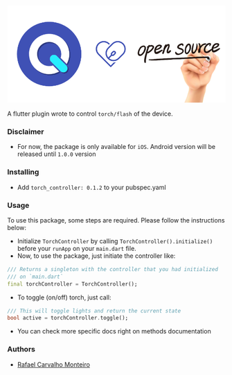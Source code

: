 ![opensource_qwkin_image](../../art/os.png)

A flutter plugin wrote to control `torch/flash` of the device.

### Disclaimer
- For now, the package is only available for `iOS`. Android version will
be released until `1.0.0` version

### Installing
- Add `torch_controller: 0.1.2` to your pubspec.yaml

### Usage

To use this package, some steps are required. Please follow the instructions below:

- Initialize `TorchController` by calling `TorchController().initialize()` 
before your `runApp` on your `main.dart` file.
- Now, to use the package, just initiate the controller like:
```dart
/// Returns a singleton with the controller that you had initialized
/// on `main.dart`
final torchController = TorchController();
```
- To toggle (on/off) torch, just call:
```dart
/// This will toggle lights and return the current state
bool active = torchController.toggle();
```
- You can check more specific docs right on methods documentation

### Authors
- [Rafael Carvalho Monteiro](https://github.com/rafaelcmm)